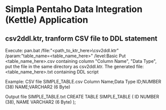 # Simpla Pentaho Data Integration (Kettle) Application
## csv2ddl.ktr, tranform CSV file to DDL statement 
Execute: pan.bat /file:"<path_to_ktr_here>\csv2ddl.ktr" /param:"table_name=<table_name_here>" /level:Basic
Put <table_name_here>.csv containing column "Column Name", "Data Type", put the file in the same directory as csv2ddl.ktr. 
The generated file: <table_name_here>.txt containing DDL script 

Example:
CSV file SIMPLE_TABLE.csv
Column Name;Data Type
ID;NUMBER (38)
NAME;VARCHAR2 (6 Byte)

Output file SIMPLE_TABLE.txt
CREATE TABLE SIMPLE_TABLE (
ID NUMBER (38),
NAME VARCHAR2 (6 Byte)
);


